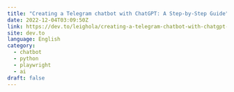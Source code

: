 ```yaml
---
title: "Creating a Telegram chatbot with ChatGPT: A Step-by-Step Guide"
date: 2022-12-04T03:09:50Z
link: https://dev.to/leighola/creating-a-telegram-chatbot-with-chatgpt-a-step-by-step-guide-42gg?utm_medium=RSS&utm_source=news.12bit.vn
site: dev.to
language: English
category:
  - chatbot
  - python
  - playwright
  - ai
draft: false
---
```

